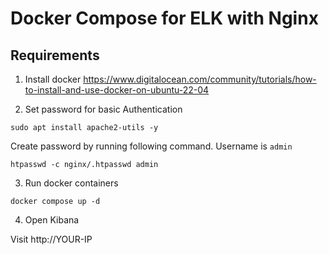 # Docker Compose for ELK with Nginx


## Requirements

1. Install docker
https://www.digitalocean.com/community/tutorials/how-to-install-and-use-docker-on-ubuntu-22-04

2. Set password for basic Authentication

```sudo apt install apache2-utils -y```

  Create password by running following command. Username is `admin`

```htpasswd -c nginx/.htpasswd admin```

3. Run docker containers

```docker compose up -d```

4. Open Kibana

Visit http://YOUR-IP
